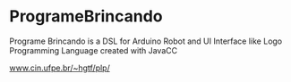 # ProgrameBrincando
Programe Brincando is a DSL for Arduino Robot and UI Interface like Logo Programming Language created with JavaCC

www.cin.ufpe.br/~hgtf/plp/
